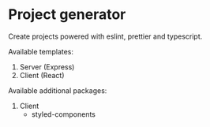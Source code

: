 # Project generator

Create projects powered with eslint, prettier and typescript.

Available templates:
1. Server (Express)
2. Client (React)

Available additional packages:
1. Client
    * styled-components